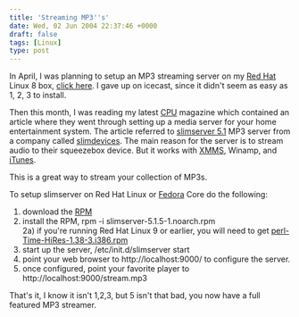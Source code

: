 ```yaml
---
title: 'Streaming MP3''s'
date: Wed, 02 Jun 2004 22:37:46 +0000
draft: false
tags: [Linux]
type: post
---
```


In April, I was planning to setup an MP3 streaming server on my [Red Hat](http://www.redhat.com) Linux 8 box, [click here](http://jroller.com/page/jmrodri/20040412). I gave up on icecast, since it didn't seem as easy as 1, 2, 3 to install.

Then this month, I was reading my latest [CPU](http://www.computerpoweruser.com/) magazine which contained an article where they went through setting up a media server for your home entertainment system. The article referred to [slimserver 5.1](http://www.slimdevices.com/su_downloads.html) MP3 server from a company called [slimdevices](http://www.slimdevices.com/). The main reason for the server is to stream audio to their squeezebox device. But it works with [XMMS](http://www.xmms.org/), Winamp, and [iTunes](http://www.apple.com/itunes/).

This is a great way to stream your collection of MP3s.

To setup slimserver on Red Hat Linux or [Fedora](http://fedora.redhat.com) Core do the following:

1) download the [RPM](http://www.slimdevices.com/su_downloads.html)  
2) install the RPM, rpm -i slimserver-5.1.5-1.noarch.rpm  
2a) if you're running Red Hat Linux 9 or earlier, you will need to get [perl-Time-HiRes-1.38-3.i386.rpm](http://www.slimdevices.com/downloads/misc/perl-Time-HiRes-1.38-3.i386.rpm)  
3) start up the server, /etc/init.d/slimserver start  
4) point your web browser to http://localhost:9000/ to configure the server.  
5) once configured, point your favorite player to http://localhost:9000/stream.mp3

That's it, I know it isn't 1,2,3, but 5 isn't that bad, you now have a full featured MP3 streamer.